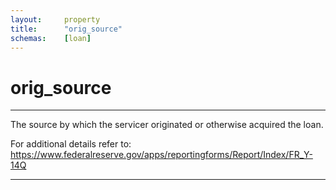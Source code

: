 ```yaml
---
layout:     property
title:      "orig_source"
schemas:    [loan]
---
```


# orig_source

---

The source by which the servicer originated or otherwise acquired the loan.

For additional details refer to: https://www.federalreserve.gov/apps/reportingforms/Report/Index/FR_Y-14Q

--- 